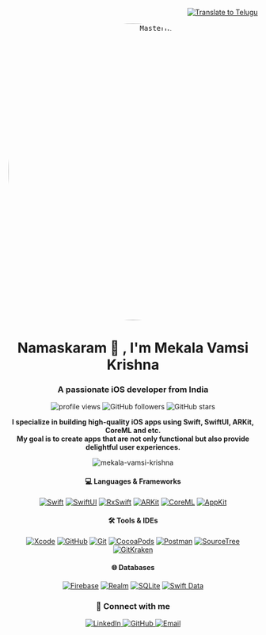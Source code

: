 <p align="right">
  <a href="https://translate.google.com/translate?hl=&sl=auto&tl=te&u=https://github.com/mekala-vamsi-krishna" target="_blank">
    <img src="https://img.shields.io/badge/Translate-Telugu-blue?style=for-the-badge" alt="Translate to Telugu">
  </a>
</p>

<p align="center">
  <a href="https://github.com/mekala-vamsi-krishna">
    <kbd><img src="https://developer.apple.com/news/images/og/apple-developer-og-twitter.png" 
         alt="MasterHead" 
         width="600" 
         style="border-radius:50%"/></kbd>
  </a>
</p>

<h1 align="center">Namaskaram 🙏 , I'm Mekala Vamsi Krishna</h1>
<h3 align="center">A passionate iOS developer from India</h3>

<p align="center">
  <img src="https://komarev.com/ghpvc/?username=mekala-vamsi-krishna&style=flat-square&label=Profile+Views" alt="profile views"/>
  <img src="https://img.shields.io/github/followers/mekala-vamsi-krishna?label=Followers&style=social" alt="GitHub followers"/>
  <img src="https://img.shields.io/github/stars/mekala-vamsi-krishna?style=social" alt="GitHub stars"/>
</p>

<p align="center">
  <strong>I specialize in building high-quality iOS apps using Swift, SwiftUI, ARKit, CoreML and etc.</strong><br>
  <strong>My goal is to create apps that are not only functional but also provide delightful user experiences.</strong>
</p>

<p align="center"><img align="center" src="https://github-readme-streak-stats.herokuapp.com/?user=mekala-vamsi-krishna&" alt="mekala-vamsi-krishna" /></p>

<h4 align="center">💻 Languages & Frameworks</h4>
<p align="center">
  <a href="https://developer.apple.com/swift/" target="_blank"><img src="https://img.shields.io/badge/Swift-f15139?style=for-the-badge&logo=Swift&logoColor=white" alt="Swift"/></a>
  <a href="https://developer.apple.com/xcode/swiftui/" target="_blank"><img src="https://img.shields.io/badge/SwiftUI-006cbc?style=for-the-badge&logo=Swift&logoColor=white" alt="SwiftUI"/></a>
  <a href="https://github.com/ReactiveX/RxSwift" target="_blank"><img src="https://img.shields.io/badge/RxSwift-ff4db3?style=for-the-badge&logo=RxSwift&logoColor=white" alt="RxSwift"/></a>
  <a href="https://developer.apple.com/augmented-reality/arkit/" target="_blank"><img src="https://img.shields.io/badge/ARKit-00ffcc?style=for-the-badge&logo=apple&logoColor=white" alt="ARKit"/></a>
  <a href="https://developer.apple.com/machine-learning/core-ml/" target="_blank"><img src="https://img.shields.io/badge/CoreML-ffcc00?style=for-the-badge&logo=apple&logoColor=white" alt="CoreML"/></a>
  <a href="https://developer.apple.com/documentation/appkit" target="_blank"><img src="https://img.shields.io/badge/AppKit-9999ff?style=for-the-badge&logo=apple&logoColor=white" alt="AppKit"/></a>
</p>

<h4 align="center">🛠 Tools & IDEs</h4>
<p align="center">
  <a href="https://developer.apple.com/xcode/" target="_blank"><img src="https://img.shields.io/badge/Xcode-1882e8?style=for-the-badge&logo=Xcode&logoColor=white" alt="Xcode"/></a>
  <a href="https://github.com/" target="_blank"><img src="https://img.shields.io/badge/GitHub-100000?style=for-the-badge&logo=github&logoColor=white" alt="GitHub"/></a>
  <a href="https://git-scm.com/" target="_blank"><img src="https://img.shields.io/badge/GIT-E44C30?style=for-the-badge&logo=git&logoColor=white" alt="Git"/></a>
  <a href="https://cocoapods.org" target="_blank"><img src="https://img.shields.io/badge/CocoaPods-fa2b01?style=for-the-badge&logo=cocoapods&logoColor=white" alt="CocoaPods"/></a>
  <a href="https://postman.com" target="_blank"><img src="https://img.shields.io/badge/Postman-ee5c25?style=for-the-badge&logo=Postman&logoColor=white" alt="Postman"/></a>
  <a href="https://www.sourcetreeapp.com/" target="_blank"><img src="https://img.shields.io/badge/SourceTree-0052CC?style=for-the-badge&logo=sourcetree&logoColor=white" alt="SourceTree"/></a>
  <a href="https://www.gitkraken.com/" target="_blank"><img src="https://img.shields.io/badge/GitKraken-F05032?style=for-the-badge&logo=gitkraken&logoColor=white" alt="GitKraken"/></a>
</p>

<h4 align="center">🌐 Databases</h4>
<p align="center">
  <a href="https://firebase.google.com/" target="_blank"><img src="https://img.shields.io/badge/Firebase-fecc2f?style=for-the-badge&logo=firebase&logoColor=orange" alt="Firebase"/></a>
  <a href="https://realm.io/" target="_blank"><img src="https://img.shields.io/badge/Realm-9a50a5?style=for-the-badge&logo=Realm&logoColor=white" alt="Realm"/></a>
  <a href="https://www.sqlite.org/index.html" target="_blank"><img src="https://img.shields.io/badge/SQLite-003B57?style=for-the-badge&logo=sqlite&logoColor=white" alt="SQLite"/></a>
  <a href="https://developer.apple.com/documentation/swift_data" target="_blank"><img src="https://img.shields.io/badge/Swift_Data-00bcd4?style=for-the-badge&logo=apple&logoColor=white" alt="Swift Data"/></a>
</p>

<h3 align="center">🤝 Connect with me</h3>

<p align="center">
  <a href="https://www.linkedin.com/in/mekala-vamsi-krishna/" target="_blank">
    <img src="https://img.shields.io/badge/LinkedIn-0077B5?style=for-the-badge&logo=linkedin&logoColor=white" alt="LinkedIn"/>
  </a>
  <a href="https://github.com/mekala-vamsi-krishna" target="_blank">
    <img src="https://img.shields.io/badge/GitHub-100000?style=for-the-badge&logo=github&logoColor=white" alt="GitHub"/>
  </a>
  <a href="mailto:vamsikrishnayadav2002@gmail.com" target="_blank">
    <img src="https://img.shields.io/badge/Email-D14836?style=for-the-badge&logo=gmail&logoColor=white" alt="Email"/>
  </a>
</p>
